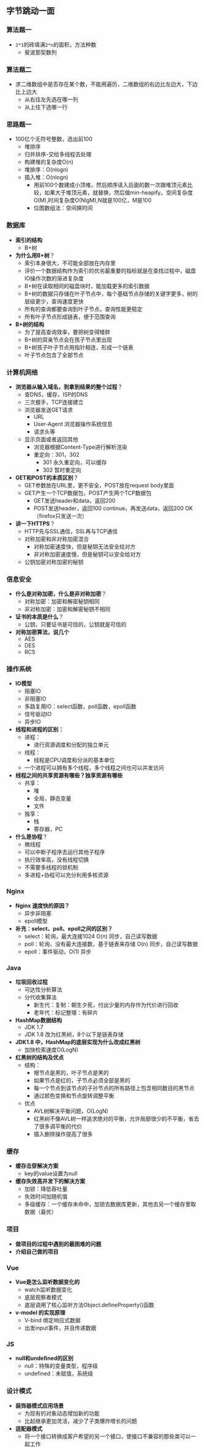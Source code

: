 ## 字节跳动一面

### 算法题一

- `2*1`的砖填满`2*n`的面积，方法种数
  - 斐波那契数列

### 算法题二

- 求二维数组中是否存在某个数，不能用遍历，二维数组的右边比左边大，下边比上边大
  - 从右往左先选在哪一列
  - 从上往下选哪一行

### 思路题一

- 100亿个无符号整数，选出前100
  - 堆排序
  - 归并排序-交给多线程去处理
  - 构建堆的复杂度O(n)
  - 堆排序：O(nlogn)
  - 插入堆：O(nlogn)
    - 用前100个数建成小顶堆，然后顺序读入后面的数一次跟堆顶元素比较，如果大于堆顶元素，就替换，然后做min-heapify。空间复杂度O(M),时间复杂度O(NlgM),N就是100亿，M是100
    - 位图数组法：空间换时间

### 数据库

- **索引的结构**
  - B+树
- **为什么用B+树**？
  - 索引本身很大，不可能全部放在内存里
  - 评价一个数据结构作为索引的优劣最重要的指标就是在查找过程中，磁盘IO操作次数的渐进复杂度
  - B+树在读取相同的磁盘块时，能加载更多的索引数据
  - B+树的数据只存储在叶子节点中，每个基础节点存储的关键字更多，树的层级更少，查询速度更快
  - 所有的查询都要查询到叶子节点，查询性能更稳定
  - 所有叶子节点形成链表，便于范围查询
- **B+树的结构**
  - 为了提高查询效率，要把树变得矮胖
  - B+树的双亲节点会在孩子节点里出现
  - B+树孩子叶子节点用指针相连，形成一个链表
  - 叶子节点包含了全部节点

### 计算机网络

- **浏览器从输入域名，到拿到结果的整个过程**？
  - 查DNS，缓存，ISP的DNS
  - 三次握手，TCP连接建立
  - 浏览器发送GET请求
    - URL
    - User-Agent 浏览器操作系统信息
    - 请求头等
  - 显示页面或者返回其他
    - 浏览器根据Content-Type进行解析渲染
    - 重定向：301，302
      - 301 永久重定向，可以缓存
      - 302 暂时重定向
- **GET和POST的本质区别**？
  - GET参数放在URL里，更不安全，POST放在request body里面
  - GET产生一个TCP数据包，POST产生两个TCP数据包
    - GET发送header和data，返回200
    - POST发送header，返回100 continue，再发送data，返回200 OK  （firefox只发送一次）
- **讲一下HTTPS**？
  - HTTP先与SSL通信，SSL再与TCP通信
  - 对称加密和非对称加密混合
    - 对称加密速度快，但是秘钥无法安全给对方
    - 非对称加密速度慢，但是秘钥可以安全给对方
  - 公钥加密对称加密的秘钥

### 信息安全

- **什么是对称加密，什么是非对称加密**？
  - 对称加密：加密和解密秘钥相同
  - 非对称加密：加密和解密秘钥不相同
- **证书的本质是什么**？
  - 公钥，只要证书是可信的，公钥就是可信的
- **对称加密算法，说几个**
  - AES
  - DES
  - RC5

### 操作系统

- **IO模型**
  - 阻塞IO
  - 非阻塞IO
  - 多路复用IO：select函数，poll函数，epoll函数
  - 信号驱动IO
  - 异步IO
- **线程和进程的区别：**
  - 进程：
    - 进行资源调度和分配的独立单元
  - 线程：
    - 线程是CPU调度和分派的基本单位
  - 一个进程可以拥有多个线程，多个线程之间也可以并发访问
- **线程之间的共享资源有哪些？独享资源有哪些**
  - 共享：
    - 堆
    - 全局，静态变量
    - 文件
  - 独享：
    - 栈
    - 寄存器，PC
- **什么是协程**？
  - 微线程
  - 可以中断子程序去运行其他子程序
  - 执行效率高，没有线程切换
  - 不需要多线程的锁机制
  - 多进程+协程可以充分利用多核资源

### Nginx

- **Nginx 速度快的原因？**
  - 异步非阻塞
  - epoll模型
- **补充：select、poll、epoll之间的区别？**
  - select：轮询，最大连接1024 O(n)  同步，自己读写数据
  - poll：轮询，没有最大连接数，基于链表来存储 O(n)  同步，自己读写数据
  - epoll：事件驱动，O(1)  异步

### Java

- **垃圾回收过程**
  - 可达性分析算法
  - 分代收集算法
    - 新生代：复制：朝生夕死，付出少量的内存作为代价进行回收
    - 老年代：标记整理：有碎片
- **HashMap数据结构**
  - JDK 1.7 
  - JDK 1.8 改为红黑树，8个以下是链表存储
- **JDK1.8 中，HashMap的底层实现为什么改成红黑树**
  - 加快检索速度O(LogN)
- **红黑树的结构及优点**
  - 结构：
    - 根节点是黑的，叶子节点是黑的
    - 如果节点是红的，子节点必须全部是黑的
    - 每一个节点到该节点的子孙节点的所有路径上包含相同数目的黑节点
    - 通过颜色变换和节点旋转调整平衡
  - 优点
    - AVL树解决平衡问题，O(LogN)
    - 红黑树不像AVL树一样追求绝对的平衡，允许局部很少的不平衡，省去了很多调平衡的代价
    - 插入删除操作提高了很多

### 缓存

- **缓存击穿解决方案**
  - key的value设置为null
- **缓存失效高并发下的解决方案**
  - 加锁：降低吞吐量
  - 失效时间加随机值
  - 多级缓存：一个缓存未命中，加锁去数据库更新，其他去另一个缓存里取数据（最优）

### 项目

- **做项目的过程中遇到的最困难的问题**
- **介绍自己做的项目**

### Vue

- **Vue是怎么监听数据变化的**
  - watch监听数据变化
  - 底层观察者模式
  - 底层调用了核心监听方法Object.defineProperty()函数
- **v-model 的实现原理**
  - V-bind 绑定响应式数据
  - 出发input事件，并且传递数据

### JS

- **null和undefined的区别**
  - null：特殊的变量类型，程序级
  - undefined：未赋值，系统级

### 设计模式

- **装饰器模式应用场景**
  - 为现有的对象动态增加新的功能
  - 比起继承更加灵活，减少了子类爆炸增长的问题
- **适配器模式**
  - 将一个接口转换成客户希望的另一个接口，使接口不兼容的那些类可以一起工作

### 